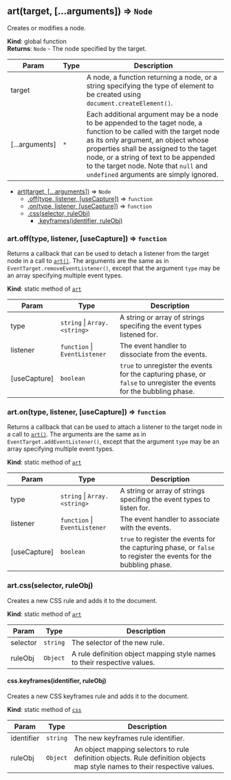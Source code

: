 <a name="art"></a>

## art(target, [...arguments]) ⇒ <code>Node</code>
Creates or modifies a node.

**Kind**: global function  
**Returns**: <code>Node</code> - The node specified by the target.  

| Param | Type | Description |
| --- | --- | --- |
| target |  | A node, a function returning a node, or a string specifying the type of element to be created using `document.createElement()`. |
| [...arguments] | <code>\*</code> | Each additional argument may be a node to be appended to the taget node, a function to be called with the target node as its only argument, an object whose properties shall be assigned to the taget node, or a string of text to be appended to the target node. Note that `null` and `undefined` arguments are simply ignored. |


* [art(target, [...arguments])](#art) ⇒ <code>Node</code>
    * [.off(type, listener, [useCapture])](#art.off) ⇒ <code>function</code>
    * [.on(type, listener, [useCapture])](#art.on) ⇒ <code>function</code>
    * [.css(selector, ruleObj)](#art.css)
        * [.keyframes(identifier, ruleObj)](#art.css.keyframes)

<a name="art.off"></a>

### art.off(type, listener, [useCapture]) ⇒ <code>function</code>
Returns a callback that can be used to detach a listener from the target node in a call to
[`art()`](#art).
The arguments are the same as in `EventTarget.removeEventListener()`, except that the
argument `type` may be an array specifying multiple event types.

**Kind**: static method of [<code>art</code>](#art)  

| Param | Type | Description |
| --- | --- | --- |
| type | <code>string</code> \| <code>Array.&lt;string&gt;</code> | A string or array of strings specifing the event types listened for. |
| listener | <code>function</code> \| <code>EventListener</code> | The event handler to dissociate from the events. |
| [useCapture] | <code>boolean</code> | `true` to unregister the events for the capturing phase, or `false` to unregister the events for the bubbling phase. |

<a name="art.on"></a>

### art.on(type, listener, [useCapture]) ⇒ <code>function</code>
Returns a callback that can be used to attach a listener to the target node in a call to
[`art()`](#art).
The arguments are the same as in `EventTarget.addEventListener()`, except that the argument
`type` may be an array specifying multiple event types.

**Kind**: static method of [<code>art</code>](#art)  

| Param | Type | Description |
| --- | --- | --- |
| type | <code>string</code> \| <code>Array.&lt;string&gt;</code> | A string or array of strings specifing the event types to listen for. |
| listener | <code>function</code> \| <code>EventListener</code> | The event handler to associate with the events. |
| [useCapture] | <code>boolean</code> | `true` to register the events for the capturing phase, or `false` to register the events for the bubbling phase. |

<a name="art.css"></a>

### art.css(selector, ruleObj)
Creates a new CSS rule and adds it to the document.

**Kind**: static method of [<code>art</code>](#art)  

| Param | Type | Description |
| --- | --- | --- |
| selector | <code>string</code> | The selector of the new rule. |
| ruleObj | <code>Object</code> | A rule definition object mapping style names to their respective values. |

<a name="art.css.keyframes"></a>

#### css.keyframes(identifier, ruleObj)
Creates a new CSS keyframes rule and adds it to the document.

**Kind**: static method of [<code>css</code>](#art.css)  

| Param | Type | Description |
| --- | --- | --- |
| identifier | <code>string</code> | The new keyframes rule identifier. |
| ruleObj | <code>Object</code> | An object mapping selectors to rule definition objects. Rule definition objects map style names to their respective values. |

